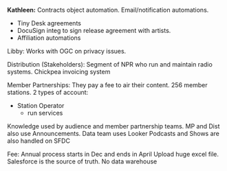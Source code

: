 **Kathleen:**
Contracts object automation. Email/notification automations.
 - Tiny Desk agreements
 - DocuSign integ to sign release agreement with artists.
 - Affiliation automations

Libby:
Works with OGC on privacy issues.

Distribution (Stakeholders):
Segment of NPR who run and maintain radio systems.
Chickpea invoicing system

Member Partnerships:
They pay a fee to air their content. 256 member stations.
2 types of account:
- Station Operator
	- run services

Knowledge used by audience and member partnership teams.
MP and Dist also use Announcements.
Data team uses Looker
Podcasts and Shows are also handled on SFDC

Fee:
Annual process starts in Dec and ends in April
Upload huge excel file.
Salesforce is the source of truth. No data warehouse 